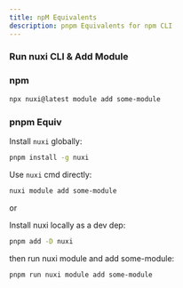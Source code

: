```yaml
---
title: npM Equivalents
description: pnpm Equivalents for npm CLI
---
```


### Run nuxi CLI & Add Module

### npm 

```bash
npx nuxi@latest module add some-module
```

### pnpm Equiv

Install `nuxi` globally:

```bash
pnpm install -g nuxi
```
Use `nuxi` cmd directly:

```bash
nuxi module add some-module
```

or

Install nuxi locally as a dev dep:

```bash
pnpm add -D nuxi
```

then run nuxi module and add some-module:

```bash
pnpm run nuxi module add some-module
```

